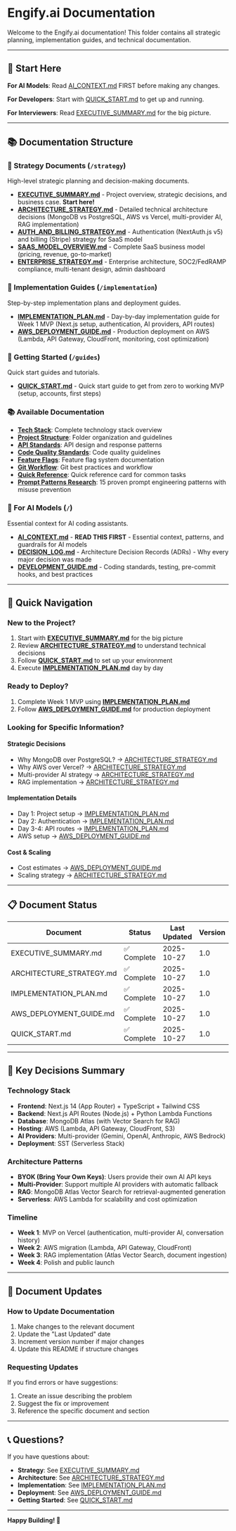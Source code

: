 # Engify.ai Documentation

Welcome to the Engify.ai documentation! This folder contains all strategic planning, implementation guides, and technical documentation.

---

## 🚀 Start Here

**For AI Models**: Read [AI_CONTEXT.md](./AI_CONTEXT.md) FIRST before making any changes.

**For Developers**: Start with [QUICK_START.md](./guides/QUICK_START.md) to get up and running.

**For Interviewers**: Read [EXECUTIVE_SUMMARY.md](./strategy/EXECUTIVE_SUMMARY.md) for the big picture.

---

## 📚 Documentation Structure

### 🎯 Strategy Documents (`/strategy`)

High-level strategic planning and decision-making documents.

- **[EXECUTIVE_SUMMARY.md](./strategy/EXECUTIVE_SUMMARY.md)** - Project overview, strategic decisions, and business case. **Start here!**
- **[ARCHITECTURE_STRATEGY.md](./strategy/ARCHITECTURE_STRATEGY.md)** - Detailed technical architecture decisions (MongoDB vs PostgreSQL, AWS vs Vercel, multi-provider AI, RAG implementation)
- **[AUTH_AND_BILLING_STRATEGY.md](./strategy/AUTH_AND_BILLING_STRATEGY.md)** - Authentication (NextAuth.js v5) and billing (Stripe) strategy for SaaS model
- **[SAAS_MODEL_OVERVIEW.md](./strategy/SAAS_MODEL_OVERVIEW.md)** - Complete SaaS business model (pricing, revenue, go-to-market)
- **[ENTERPRISE_STRATEGY.md](./strategy/ENTERPRISE_STRATEGY.md)** - Enterprise architecture, SOC2/FedRAMP compliance, multi-tenant design, admin dashboard

### 🔨 Implementation Guides (`/implementation`)

Step-by-step implementation plans and deployment guides.

- **[IMPLEMENTATION_PLAN.md](./implementation/IMPLEMENTATION_PLAN.md)** - Day-by-day implementation guide for Week 1 MVP (Next.js setup, authentication, AI providers, API routes)
- **[AWS_DEPLOYMENT_GUIDE.md](./implementation/AWS_DEPLOYMENT_GUIDE.md)** - Production deployment on AWS (Lambda, API Gateway, CloudFront, monitoring, cost optimization)

### 📖 Getting Started (`/guides`)

Quick start guides and tutorials.

- **[QUICK_START.md](./guides/QUICK_START.md)** - Quick start guide to get from zero to working MVP (setup, accounts, first steps)

### 📚 Available Documentation

- **[Tech Stack](./TECH_STACK.md)**: Complete technology stack overview
- **[Project Structure](./PROJECT_STRUCTURE.md)**: Folder organization and guidelines
- **[API Standards](./API_STANDARDS.md)**: API design and response patterns
- **[Code Quality Standards](./CODE_QUALITY_STANDARDS.md)**: Code quality guidelines
- **[Feature Flags](./FEATURE_FLAGS.md)**: Feature flag system documentation
- **[Git Workflow](./GIT_WORKFLOW.md)**: Git best practices and workflow
- **[Quick Reference](./QUICK_REFERENCE.md)**: Quick reference card for common tasks
- **[Prompt Patterns Research](./PROMPT_PATTERNS_RESEARCH.md)**: 15 proven prompt engineering patterns with misuse prevention

### 🤖 For AI Models (`/`)

Essential context for AI coding assistants.

- **[AI_CONTEXT.md](./AI_CONTEXT.md)** - **READ THIS FIRST** - Essential context, patterns, and guardrails for AI models
- **[DECISION_LOG.md](./DECISION_LOG.md)** - Architecture Decision Records (ADRs) - Why every major decision was made
- **[DEVELOPMENT_GUIDE.md](./DEVELOPMENT_GUIDE.md)** - Coding standards, testing, pre-commit hooks, and best practices

---

## 🚀 Quick Navigation

### New to the Project?

1. Start with **[EXECUTIVE_SUMMARY.md](./strategy/EXECUTIVE_SUMMARY.md)** for the big picture
2. Review **[ARCHITECTURE_STRATEGY.md](./strategy/ARCHITECTURE_STRATEGY.md)** to understand technical decisions
3. Follow **[QUICK_START.md](./guides/QUICK_START.md)** to set up your environment
4. Execute **[IMPLEMENTATION_PLAN.md](./implementation/IMPLEMENTATION_PLAN.md)** day by day

### Ready to Deploy?

1. Complete Week 1 MVP using **[IMPLEMENTATION_PLAN.md](./implementation/IMPLEMENTATION_PLAN.md)**
2. Follow **[AWS_DEPLOYMENT_GUIDE.md](./implementation/AWS_DEPLOYMENT_GUIDE.md)** for production deployment

### Looking for Specific Information?

#### Strategic Decisions

- Why MongoDB over PostgreSQL? → [ARCHITECTURE_STRATEGY.md](./strategy/ARCHITECTURE_STRATEGY.md#1-database-architecture-mongodb-atlas-)
- Why AWS over Vercel? → [ARCHITECTURE_STRATEGY.md](./strategy/ARCHITECTURE_STRATEGY.md#2-hosting-architecture-aws-multi-service)
- Multi-provider AI strategy → [ARCHITECTURE_STRATEGY.md](./strategy/ARCHITECTURE_STRATEGY.md#3-ai-provider-strategy-multi-provider-with-abstraction-layer)
- RAG implementation → [ARCHITECTURE_STRATEGY.md](./strategy/ARCHITECTURE_STRATEGY.md#4-rag-implementation-mongodb-atlas-vector-search)

#### Implementation Details

- Day 1: Project setup → [IMPLEMENTATION_PLAN.md](./implementation/IMPLEMENTATION_PLAN.md#day-1-project-foundation--setup)
- Day 2: Authentication → [IMPLEMENTATION_PLAN.md](./implementation/IMPLEMENTATION_PLAN.md#day-2-authentication--user-management)
- Day 3-4: API routes → [IMPLEMENTATION_PLAN.md](./implementation/IMPLEMENTATION_PLAN.md#day-3-4-core-api-routes--features)
- AWS setup → [AWS_DEPLOYMENT_GUIDE.md](./implementation/AWS_DEPLOYMENT_GUIDE.md#phase-1-initial-aws-setup-week-2)

#### Cost & Scaling

- Cost estimates → [AWS_DEPLOYMENT_GUIDE.md](./implementation/AWS_DEPLOYMENT_GUIDE.md#cost-estimation)
- Scaling strategy → [ARCHITECTURE_STRATEGY.md](./strategy/ARCHITECTURE_STRATEGY.md#success-metrics)

---

## 📋 Document Status

| Document                 | Status      | Last Updated | Version |
| ------------------------ | ----------- | ------------ | ------- |
| EXECUTIVE_SUMMARY.md     | ✅ Complete | 2025-10-27   | 1.0     |
| ARCHITECTURE_STRATEGY.md | ✅ Complete | 2025-10-27   | 1.0     |
| IMPLEMENTATION_PLAN.md   | ✅ Complete | 2025-10-27   | 1.0     |
| AWS_DEPLOYMENT_GUIDE.md  | ✅ Complete | 2025-10-27   | 1.0     |
| QUICK_START.md           | ✅ Complete | 2025-10-27   | 1.0     |

---

## 🎯 Key Decisions Summary

### Technology Stack

- **Frontend**: Next.js 14 (App Router) + TypeScript + Tailwind CSS
- **Backend**: Next.js API Routes (Node.js) + Python Lambda Functions
- **Database**: MongoDB Atlas (with Vector Search for RAG)
- **Hosting**: AWS (Lambda, API Gateway, CloudFront, S3)
- **AI Providers**: Multi-provider (Gemini, OpenAI, Anthropic, AWS Bedrock)
- **Deployment**: SST (Serverless Stack)

### Architecture Patterns

- **BYOK (Bring Your Own Keys)**: Users provide their own AI API keys
- **Multi-Provider**: Support multiple AI providers with automatic fallback
- **RAG**: MongoDB Atlas Vector Search for retrieval-augmented generation
- **Serverless**: AWS Lambda for scalability and cost optimization

### Timeline

- **Week 1**: MVP on Vercel (authentication, multi-provider AI, conversation history)
- **Week 2**: AWS migration (Lambda, API Gateway, CloudFront)
- **Week 3**: RAG implementation (Atlas Vector Search, document ingestion)
- **Week 4**: Polish and public launch

---

## 🔄 Document Updates

### How to Update Documentation

1. Make changes to the relevant document
2. Update the "Last Updated" date
3. Increment version number if major changes
4. Update this README if structure changes

### Requesting Updates

If you find errors or have suggestions:

1. Create an issue describing the problem
2. Suggest the fix or improvement
3. Reference the specific document and section

---

## 📞 Questions?

If you have questions about:

- **Strategy**: See [EXECUTIVE_SUMMARY.md](./strategy/EXECUTIVE_SUMMARY.md)
- **Architecture**: See [ARCHITECTURE_STRATEGY.md](./strategy/ARCHITECTURE_STRATEGY.md)
- **Implementation**: See [IMPLEMENTATION_PLAN.md](./implementation/IMPLEMENTATION_PLAN.md)
- **Deployment**: See [AWS_DEPLOYMENT_GUIDE.md](./implementation/AWS_DEPLOYMENT_GUIDE.md)
- **Getting Started**: See [QUICK_START.md](./guides/QUICK_START.md)

---

**Happy Building! 🚀**
